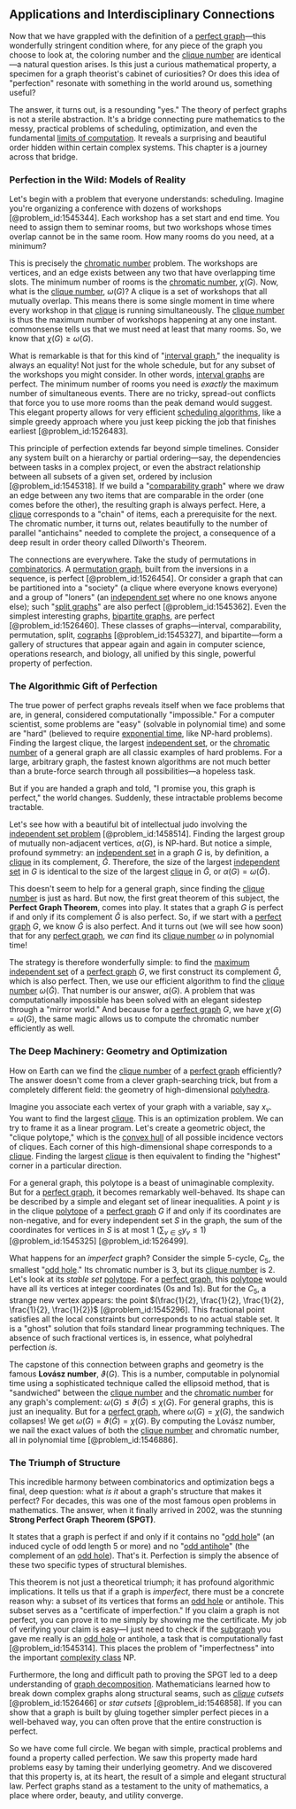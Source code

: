## Applications and Interdisciplinary Connections

Now that we have grappled with the definition of a [perfect graph](@article_id:273845)—this wonderfully stringent condition where, for any piece of the graph you choose to look at, the coloring number and the [clique number](@article_id:272220) are identical—a natural question arises. Is this just a curious mathematical property, a specimen for a graph theorist's cabinet of curiosities? Or does this idea of "perfection" resonate with something in the world around us, something useful?

The answer, it turns out, is a resounding "yes." The theory of perfect graphs is not a sterile abstraction. It's a bridge connecting pure mathematics to the messy, practical problems of scheduling, optimization, and even the fundamental [limits of computation](@article_id:137715). It reveals a surprising and beautiful order hidden within certain complex systems. This chapter is a journey across that bridge.

### Perfection in the Wild: Models of Reality

Let's begin with a problem that everyone understands: scheduling. Imagine you're organizing a conference with dozens of workshops [@problem_id:1545344]. Each workshop has a set start and end time. You need to assign them to seminar rooms, but two workshops whose times overlap cannot be in the same room. How many rooms do you need, at a minimum?

This is precisely the [chromatic number](@article_id:273579) problem. The workshops are vertices, and an edge exists between any two that have overlapping time slots. The minimum number of rooms is the [chromatic number](@article_id:273579), $\chi(G)$. Now, what is the [clique number](@article_id:272220), $\omega(G)$? A clique is a set of workshops that all mutually overlap. This means there is some single moment in time where every workshop in that [clique](@article_id:275496) is running simultaneously. The [clique number](@article_id:272220) is thus the maximum number of workshops happening at any one instant. commonsense tells us that we must need at least that many rooms. So, we know that $\chi(G) \ge \omega(G)$.

What is remarkable is that for this kind of "[interval graph](@article_id:263161)," the inequality is always an equality! Not just for the whole schedule, but for any subset of the workshops you might consider. In other words, [interval graphs](@article_id:135943) are perfect. The minimum number of rooms you need is *exactly* the maximum number of simultaneous events. There are no tricky, spread-out conflicts that force you to use more rooms than the peak demand would suggest. This elegant property allows for very efficient [scheduling algorithms](@article_id:262176), like a simple greedy approach where you just keep picking the job that finishes earliest [@problem_id:1526483].

This principle of perfection extends far beyond simple timelines. Consider any system built on a hierarchy or partial ordering—say, the dependencies between tasks in a complex project, or even the abstract relationship between all subsets of a given set, ordered by inclusion [@problem_id:1545318]. If we build a "[comparability graph](@article_id:269441)" where we draw an edge between any two items that are comparable in the order (one comes before the other), the resulting graph is always perfect. Here, a [clique](@article_id:275496) corresponds to a "chain" of items, each a prerequisite for the next. The chromatic number, it turns out, relates beautifully to the number of parallel "antichains" needed to complete the project, a consequence of a deep result in order theory called Dilworth's Theorem.

The connections are everywhere. Take the study of permutations in [combinatorics](@article_id:143849). A [permutation graph](@article_id:272822), built from the inversions in a sequence, is perfect [@problem_id:1526454]. Or consider a graph that can be partitioned into a "society" (a clique where everyone knows everyone) and a group of "loners" (an [independent set](@article_id:264572) where no one knows anyone else); such "[split graphs](@article_id:274792)" are also perfect [@problem_id:1545362]. Even the simplest interesting graphs, [bipartite graphs](@article_id:261957), are perfect [@problem_id:1526460]. These classes of graphs—interval, comparability, permutation, split, [cographs](@article_id:267168) [@problem_id:1545327], and bipartite—form a gallery of structures that appear again and again in computer science, operations research, and biology, all unified by this single, powerful property of perfection.

### The Algorithmic Gift of Perfection

The true power of perfect graphs reveals itself when we face problems that are, in general, considered computationally "impossible." For a computer scientist, some problems are "easy" (solvable in polynomial time) and some are "hard" (believed to require [exponential time](@article_id:141924), like NP-hard problems). Finding the largest clique, the largest [independent set](@article_id:264572), or the [chromatic number](@article_id:273579) of a general graph are all classic examples of hard problems. For a large, arbitrary graph, the fastest known algorithms are not much better than a brute-force search through all possibilities—a hopeless task.

But if you are handed a graph and told, "I promise you, this graph is perfect," the world changes. Suddenly, these intractable problems become tractable.

Let's see how with a beautiful bit of intellectual judo involving the [independent set problem](@article_id:268788) [@problem_id:1458514]. Finding the largest group of mutually non-adjacent vertices, $\alpha(G)$, is NP-hard. But notice a simple, profound symmetry: an [independent set](@article_id:264572) in a graph $G$ is, by definition, a [clique](@article_id:275496) in its complement, $\bar{G}$. Therefore, the size of the largest [independent set](@article_id:264572) in $G$ is identical to the size of the largest [clique](@article_id:275496) in $\bar{G}$, or $\alpha(G) = \omega(\bar{G})$.

This doesn't seem to help for a general graph, since finding the [clique number](@article_id:272220) is just as hard. But now, the first great theorem of this subject, the **Perfect Graph Theorem**, comes into play. It states that a graph $G$ is perfect if and only if its complement $\bar{G}$ is also perfect. So, if we start with a [perfect graph](@article_id:273845) $G$, we know $\bar{G}$ is also perfect. And it turns out (we will see how soon) that for any [perfect graph](@article_id:273845), we *can* find its [clique number](@article_id:272220) $\omega$ in polynomial time!

The strategy is therefore wonderfully simple: to find the [maximum independent set](@article_id:273687) of a [perfect graph](@article_id:273845) $G$, we first construct its complement $\bar{G}$, which is also perfect. Then, we use our efficient algorithm to find the [clique number](@article_id:272220) $\omega(\bar{G})$. That number is our answer, $\alpha(G)$. A problem that was computationally impossible has been solved with an elegant sidestep through a "mirror world." And because for a [perfect graph](@article_id:273845) $G$, we have $\chi(G) = \omega(G)$, the same magic allows us to compute the chromatic number efficiently as well.

### The Deep Machinery: Geometry and Optimization

How on Earth can we find the [clique number](@article_id:272220) of a [perfect graph](@article_id:273845) efficiently? The answer doesn't come from a clever graph-searching trick, but from a completely different field: the geometry of high-dimensional [polyhedra](@article_id:637416).

Imagine you associate each vertex of your graph with a variable, say $x_v$. You want to find the largest [clique](@article_id:275496). This is an optimization problem. We can try to frame it as a linear program. Let's create a geometric object, the "clique polytope," which is the [convex hull](@article_id:262370) of all possible incidence vectors of cliques. Each corner of this high-dimensional shape corresponds to a [clique](@article_id:275496). Finding the largest [clique](@article_id:275496) is then equivalent to finding the "highest" corner in a particular direction.

For a general graph, this polytope is a beast of unimaginable complexity. But for a [perfect graph](@article_id:273845), it becomes remarkably well-behaved. Its shape can be described by a simple and elegant set of linear inequalities. A point $y$ is in the clique [polytope](@article_id:635309) of a [perfect graph](@article_id:273845) $G$ if and only if its coordinates are non-negative, and for every independent set $S$ in the graph, the sum of the coordinates for vertices in $S$ is at most 1 ($\sum_{v \in S} y_v \le 1$) [@problem_id:1545325] [@problem_id:1526499].

What happens for an *imperfect* graph? Consider the simple 5-cycle, $C_5$, the smallest "[odd hole](@article_id:269901)." Its chromatic number is 3, but its [clique number](@article_id:272220) is 2. Let's look at its *stable set* [polytope](@article_id:635309). For a [perfect graph](@article_id:273845), this [polytope](@article_id:635309) would have all its vertices at integer coordinates (0s and 1s). But for the $C_5$, a strange new vertex appears: the point $(\frac{1}{2}, \frac{1}{2}, \frac{1}{2}, \frac{1}{2}, \frac{1}{2})$ [@problem_id:1545296]. This fractional point satisfies all the local constraints but corresponds to no actual stable set. It is a "ghost" solution that foils standard linear programming techniques. The absence of such fractional vertices is, in essence, what polyhedral perfection *is*.

The capstone of this connection between graphs and geometry is the famous **Lovász number**, $\vartheta(G)$. This is a number, computable in polynomial time using a sophisticated technique called the ellipsoid method, that is "sandwiched" between the [clique number](@article_id:272220) and the [chromatic number](@article_id:273579) for any graph's complement: $\omega(G) \le \vartheta(\bar{G}) \le \chi(G)$. For general graphs, this is just an inequality. But for a [perfect graph](@article_id:273845), where $\omega(G) = \chi(G)$, the sandwich collapses! We get $\omega(G) = \vartheta(\bar{G}) = \chi(G)$. By computing the Lovász number, we nail the exact values of both the [clique number](@article_id:272220) and chromatic number, all in polynomial time [@problem_id:1546886].

### The Triumph of Structure

This incredible harmony between combinatorics and optimization begs a final, deep question: what *is it* about a graph's structure that makes it perfect? For decades, this was one of the most famous open problems in mathematics. The answer, when it finally arrived in 2002, was the stunning **Strong Perfect Graph Theorem (SPGT)**.

It states that a graph is perfect if and only if it contains no "[odd hole](@article_id:269901)" (an induced cycle of odd length 5 or more) and no "[odd antihole](@article_id:263548)" (the complement of an [odd hole](@article_id:269901)). That's it. Perfection is simply the absence of these two specific types of structural blemishes.

This theorem is not just a theoretical triumph; it has profound algorithmic implications. It tells us that if a graph is *imperfect*, there must be a concrete reason why: a subset of its vertices that forms an [odd hole](@article_id:269901) or antihole. This subset serves as a "certificate of imperfection." If you claim a graph is not perfect, you can prove it to me simply by showing me the certificate. My job of verifying your claim is easy—I just need to check if the [subgraph](@article_id:272848) you gave me really is an [odd hole](@article_id:269901) or antihole, a task that is computationally fast [@problem_id:1545314]. This places the problem of "imperfectness" into the important [complexity class](@article_id:265149) NP.

Furthermore, the long and difficult path to proving the SPGT led to a deep understanding of [graph decomposition](@article_id:270012). Mathematicians learned how to break down complex graphs along structural seams, such as *[clique](@article_id:275496) cutsets* [@problem_id:1526466] or *star cutsets* [@problem_id:1546858]. If you can show that a graph is built by gluing together simpler perfect pieces in a well-behaved way, you can often prove that the entire construction is perfect.

So we have come full circle. We began with simple, practical problems and found a property called perfection. We saw this property made hard problems easy by taming their underlying geometry. And we discovered that this property is, at its heart, the result of a simple and elegant structural law. Perfect graphs stand as a testament to the unity of mathematics, a place where order, beauty, and utility converge.